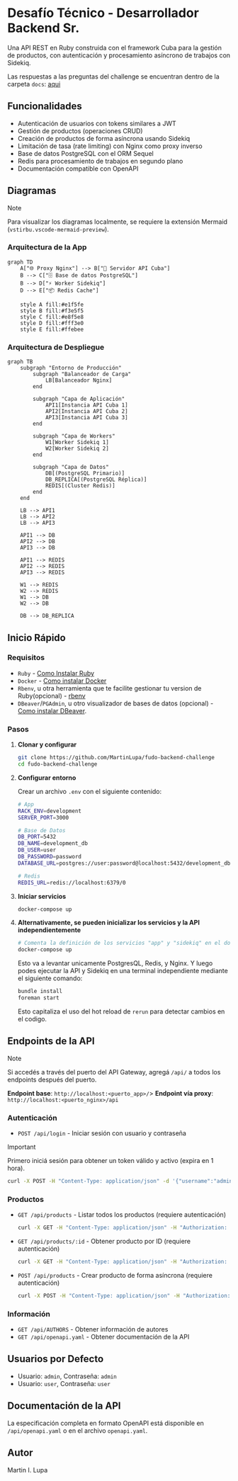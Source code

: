 # Desafío Técnico - Desarrollador Backend Sr.

Una API REST en Ruby construida con el framework Cuba para la gestión de productos, con autenticación y procesamiento asíncrono de trabajos con Sidekiq.

Las respuestas a las preguntas del challenge se encuentran dentro de la carpeta `docs`: [aqui](docs)

## Funcionalidades

- Autenticación de usuarios con tokens similares a JWT
- Gestión de productos (operaciones CRUD)
- Creación de productos de forma asíncrona usando Sidekiq
- Limitación de tasa (rate limiting) con Nginx como proxy inverso
- Base de datos PostgreSQL con el ORM Sequel
- Redis para procesamiento de trabajos en segundo plano
- Documentación compatible con OpenAPI

## Diagramas
> [!NOTE]  
> Para visualizar los diagramas localmente, se requiere la extensión Mermaid (`vstirbu.vscode-mermaid-preview`).

### Arquitectura de la App

```mermaid
graph TD
    A["🌐 Proxy Nginx"] --> B["🚀 Servidor API Cuba"]
    B --> C["🗄️ Base de datos PostgreSQL"]
    B --> D["⚡ Worker Sidekiq"]
    D --> E["📦 Redis Cache"]

    style A fill:#e1f5fe
    style B fill:#f3e5f5
    style C fill:#e8f5e8
    style D fill:#fff3e0
    style E fill:#ffebee
```

### Arquitectura de Despliegue

```mermaid
graph TB
    subgraph "Entorno de Producción"
        subgraph "Balanceador de Carga"
            LB[Balanceador Nginx]
        end

        subgraph "Capa de Aplicación"
            API1[Instancia API Cuba 1]
            API2[Instancia API Cuba 2]
            API3[Instancia API Cuba 3]
        end

        subgraph "Capa de Workers"
            W1[Worker Sidekiq 1]
            W2[Worker Sidekiq 2]
        end

        subgraph "Capa de Datos"
            DB[(PostgreSQL Primario)]
            DB_REPLICA[(PostgreSQL Réplica)]
            REDIS[(Cluster Redis)]
        end
    end

    LB --> API1
    LB --> API2
    LB --> API3

    API1 --> DB
    API2 --> DB
    API3 --> DB

    API1 --> REDIS
    API2 --> REDIS
    API3 --> REDIS

    W1 --> REDIS
    W2 --> REDIS
    W1 --> DB
    W2 --> DB

    DB --> DB_REPLICA
```

## Inicio Rápido

### Requisitos
  - `Ruby` - [Como Instalar Ruby](https://www.ruby-lang.org/en/documentation/installation/)
  - `Docker` - [Como instalar Docker](https://docs.docker.com/engine/install/)
  - `Rbenv`, u otra herramienta que te facilite gestionar tu version de Ruby(opcional) - [rbenv](https://github.com/rbenv/rbenv)
  - `DBeaver`/`PGAdmin`, u otro visualizador de bases de datos (opcional) - [Como instalar DBeaver](https://dbeaver.io/download/).

### Pasos
1. **Clonar y configurar**
   ```bash
   git clone https://github.com/MartinLupa/fudo-backend-challenge
   cd fudo-backend-challenge
   ```

2. **Configurar entorno**

   Crear un archivo `.env` con el siguiente contenido:
   ```bash
   # App
   RACK_ENV=development
   SERVER_PORT=3000

   # Base de Datos
   DB_PORT=5432
   DB_NAME=development_db
   DB_USER=user
   DB_PASSWORD=password
   DATABASE_URL=postgres://user:password@localhost:5432/development_db

   # Redis
   REDIS_URL=redis://localhost:6379/0
   ```

3. **Iniciar servicios**
   ```bash
   docker-compose up
   ```

4. **Alternativamente, se pueden inicializar los servicios y la API independientemente**
   ```bash
   # Comenta la definición de los servicios "app" y "sidekiq" en el docker-compose.yml y ejecutá:
   docker-compose up
   ```

   Esto va a levantar unicamente PostgresQL, Redis, y Nginx. Y luego podes ejecutar la API y Sidekiq en una terminal independiente mediante el siguiente comando:

   ```bash
   bundle install
   foreman start
   ```

   Esto capitaliza el uso del hot reload de `rerun` para detectar cambios en el codigo.
   

## Endpoints de la API

> [!NOTE]  
> Si accedés a través del puerto del API Gateway, agregá `/api/` a todos los endpoints después del puerto.
>
> **Endpoint base**: `http://localhost:<puerto_app>/`> 
> **Endpoint vía proxy**: `http://localhost:<puerto_nginx>/api`

### Autenticación
- `POST /api/login` - Iniciar sesión con usuario y contraseña

> [!IMPORTANT]  
> Primero iniciá sesión para obtener un token válido y activo (expira en 1 hora).

  ```bash
  curl -X POST -H "Content-Type: application/json" -d '{"username":"admin","password":"admin"}' http://localhost:80/api/login
  ```

### Productos
- `GET /api/products` - Listar todos los productos (requiere autenticación)

  ```bash
  curl -X GET -H "Content-Type: application/json" -H "Authorization: tu_token_aquí" http://localhost:80/api/products
  ```
- `GET /api/products/:id` - Obtener producto por ID (requiere autenticación)

  ```bash
  curl -X GET -H "Content-Type: application/json" -H "Authorization: tu_token_aquí" http://localhost:80/api/products/1
  ```
- `POST /api/products` - Crear producto de forma asíncrona (requiere autenticación)

  ```bash
  curl -X POST -H "Content-Type: application/json" -H "Authorization: tu_token_aquí" -d '{"name":"Nuevo producto"}' http://localhost:80/api/products
  ```

### Información
- `GET /api/AUTHORS` - Obtener información de autores
- `GET /api/openapi.yaml` - Obtener documentación de la API

## Usuarios por Defecto

- Usuario: `admin`, Contraseña: `admin`
- Usuario: `user`, Contraseña: `user`

## Documentación de la API

La especificación completa en formato OpenAPI está disponible en `/api/openapi.yaml` o en el archivo `openapi.yaml`.

## Autor

Martin I. Lupa